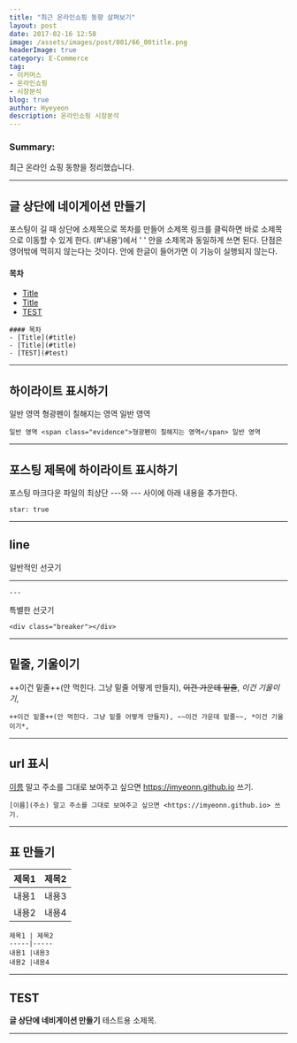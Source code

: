 ```yaml
---
title: "최근 온라인쇼핑 동향 살펴보기"
layout: post
date: 2017-02-16 12:58
image: /assets/images/post/001/66_00title.png
headerImage: true
category: E-Commerce
tag:
- 이커머스
- 온라인쇼핑
- 시장분석
blog: true
author: Hyeyeon
description: 온라인쇼핑 시장분석
---
```


### Summary:

최근 온라인 쇼핑 동향을 정리했습니다.

---

## 글 상단에 네이게이션 만들기

포스팅이 길 때 상단에 소제목으로 목차를 만들어 소제목 링크를 클릭하면 바로 소제목으로 이동할 수 있게 한다. (#'내용')에서 ' ' 안을 소제목과 동일하게 쓰면 된다. 단점은 영어밖에 먹히지 않는다는 것이다. [ ](# ) 안에 한글이 들어가면 이 기능이 실행되지 않는다.

#### 목차
- [Title](#title)
- [Title](#title)
- [TEST](#test)


```
#### 목차
- [Title](#title)
- [Title](#title)
- [TEST](#test)
```

---

## 하이라이트 표시하기

일반 영역 <span class="evidence">형광펜이 칠해지는 영역</span> 일반 영역

```
일반 영역 <span class="evidence">형광펜이 칠해지는 영역</span> 일반 영역
```

---

## 포스팅 제목에 하이라이트 표시하기

포스팅 마크다운 파일의 최상단 ---와 --- 사이에 아래 내용을 추가한다.

```
star: true
```

---

## line

일반적인 선긋기

---

```
---
```

특별한 선긋기

<div class="breaker"></div>

```
<div class="breaker"></div>
```

---

## 밑줄, 기울이기

++이건 밑줄++(안 먹힌다. 그냥 밑줄 어떻게 만들지), ~~이건 가운데 밑줄~~, *이건 기울이기*,

```
++이건 밑줄++(안 먹힌다. 그냥 밑줄 어떻게 만들지), ~~이건 가운데 밑줄~~, *이건 기울이기*,
```

---

## url 표시

[이름](주소) 말고 주소를 그대로 보여주고 싶으면 <https://imyeonn.github.io> 쓰기.

```
[이름](주소) 말고 주소를 그대로 보여주고 싶으면 <https://imyeonn.github.io> 쓰기.
```

---

## 표 만들기

제목1 | 제목2
-----|-----
내용1 |내용3
내용2 |내용4

```
제목1 | 제목2
-----|-----
내용1 |내용3
내용2 |내용4
```

---

## TEST

**글 상단에 네비게이션 만들기** 테스트용 소제목.

---
